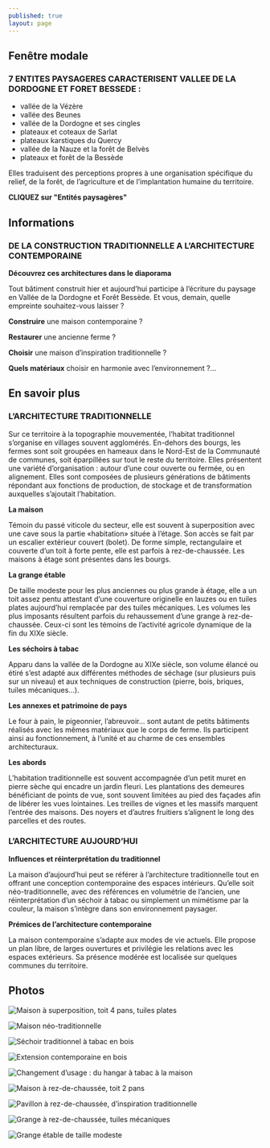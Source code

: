 ```yaml
---
published: true
layout: page
---
```


## Fenêtre modale

### 7 ENTITES PAYSAGERES CARACTERISENT VALLEE DE LA DORDOGNE ET FORET BESSEDE :

- vallée de la Vézère
- vallée des Beunes
- vallée de la Dordogne et ses cingles
- plateaux et coteaux de Sarlat
- plateaux karstiques du Quercy
- vallée de la Nauze et la forêt de Belvès
- plateaux et forêt de la Bessède

Elles traduisent des perceptions propres à une organisation spécifique du relief, de la forêt, de l’agriculture et de l’implantation humaine du territoire.

**CLIQUEZ sur "Entités paysagères"**

## Informations

### DE LA CONSTRUCTION TRADITIONNELLE A L’ARCHITECTURE CONTEMPORAINE

**Découvrez ces architectures dans le diaporama**

Tout bâtiment construit hier et aujourd’hui participe à l’écriture du paysage en Vallée de la Dordogne et Forêt Bessède. Et vous, demain, quelle empreinte souhaitez-vous laisser ?

**Construire** une maison contemporaine ?

**Restaurer** une ancienne ferme ?

**Choisir** une maison d’inspiration traditionnelle ?

**Quels matériaux** choisir en harmonie avec l’environnement ?...

## En savoir plus

### L’ARCHITECTURE TRADITIONNELLE

Sur ce territoire à la topographie mouvementée, l’habitat traditionnel s’organise en villages souvent agglomérés. En-dehors des bourgs, les fermes sont soit groupées en hameaux dans le Nord-Est de la Communauté de communes, soit éparpillées sur tout le reste du territoire. Elles présentent une variété d’organisation : autour d’une cour ouverte ou fermée, ou en alignement. Elles sont composées de plusieurs générations de bâtiments répondant aux fonctions de production, de stockage et de transformation auxquelles s’ajoutait l’habitation. 

**La maison**

Témoin du passé viticole du secteur, elle est souvent à superposition avec une cave sous la partie «habitation» située à l’étage. Son accès se fait par un escalier extérieur couvert (bolet). De forme simple, rectangulaire et couverte d’un toit à forte pente, elle est parfois à rez-de-chaussée. Les maisons à étage sont présentes dans les bourgs.

**La grange étable**

De taille modeste pour les plus anciennes ou plus grande à étage, elle a un toit assez pentu attestant d’une couverture originelle en lauzes ou en tuiles plates aujourd’hui remplacée par des tuiles mécaniques. Les volumes les plus imposants résultent parfois du rehaussement d’une grange à rez-de-chaussée. Ceux-ci sont les témoins de l’activité agricole dynamique de la fin du XIXe siècle.

**Les séchoirs à tabac**

Apparu dans la vallée de la Dordogne au XIXe siècle, son volume élancé ou étiré s’est adapté aux différentes méthodes de séchage (sur plusieurs puis sur un niveau) et aux techniques de construction (pierre, bois, briques, tuiles mécaniques...).

**Les annexes et patrimoine de pays**

Le four à pain, le pigeonnier, l’abreuvoir... sont autant de petits bâtiments réalisés avec les mêmes matériaux que le corps de ferme. Ils participent ainsi au fonctionnement, à l’unité et au charme de ces ensembles architecturaux.

**Les abords**

L’habitation traditionnelle est souvent accompagnée d’un petit muret en pierre sèche qui encadre un jardin fleuri. Les plantations des demeures bénéficiant de points de vue, sont souvent limitées au pied des façades afin de libérer les vues lointaines. Les treilles de vignes et les massifs marquent l’entrée des maisons. Des noyers et d’autres fruitiers s’alignent le long des parcelles et des routes.


### L’ARCHITECTURE AUJOURD’HUI

**Influences et réinterprétation du traditionnel**

La maison d’aujourd’hui peut se référer à l’architecture traditionnelle tout en offrant une conception contemporaine des espaces intérieurs. Qu’elle soit néo-traditionnelle, avec des références en volumétrie de l’ancien, une réinterprétation d’un séchoir à tabac ou simplement un mimétisme par la couleur, la maison s’intègre dans son environnement paysager.

**Prémices de l’architecture contemporaine**

La maison contemporaine s’adapte aux modes de vie actuels. Elle propose un plan libre, de larges ouvertures et privilégie les relations avec les espaces extérieurs. Sa présence modérée est localisée sur quelques communes du territoire.



## Photos

![Maison à superposition, toit 4 pans, tuiles plates]({{site.baseurl}}/data/images/8/architecture/08_ARCHITECTURE_01.JPG)

![Maison néo-traditionnelle]({{site.baseurl}}/data/images/8/architecture/08_ARCHITECTURE_02.JPG)

![Séchoir traditionnel à tabac en bois]({{site.baseurl}}/data/images/8/architecture/08_ARCHITECTURE_03.jpg)

![Extension contemporaine en bois ]({{site.baseurl}}/data/images/8/architecture/08_ARCHITECTURE_04.JPG)

![Changement d’usage : du hangar à tabac à la maison]({{site.baseurl}}/data/images/8/architecture/08_ARCHITECTURE_05.JPG)

![Maison à rez-de-chaussée, toit 2 pans]({{site.baseurl}}/data/images/8/architecture/08_ARCHITECTURE_06.jpg)

![Pavillon à rez-de-chaussée, d’inspiration traditionnelle]({{site.baseurl}}/data/images/8/architecture/08_ARCHITECTURE_07.JPG)

![Grange à rez-de-chaussée, tuiles mécaniques]({{site.baseurl}}/data/images/8/architecture/08_ARCHITECTURE_08.jpg)

![Grange étable de taille modeste]({{site.baseurl}}/data/images/8/architecture/08_ARCHITECTURE_09.jpg)


